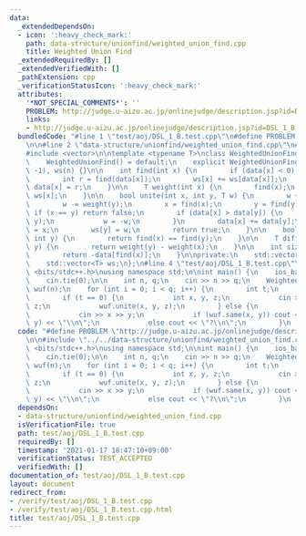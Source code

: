 ```yaml
---
data:
  _extendedDependsOn:
  - icon: ':heavy_check_mark:'
    path: data-structure/unionfind/weighted_union_find.cpp
    title: Weighted Union Find
  _extendedRequiredBy: []
  _extendedVerifiedWith: []
  _pathExtension: cpp
  _verificationStatusIcon: ':heavy_check_mark:'
  attributes:
    '*NOT_SPECIAL_COMMENTS*': ''
    PROBLEM: http://judge.u-aizu.ac.jp/onlinejudge/description.jsp?id=DSL_1_B
    links:
    - http://judge.u-aizu.ac.jp/onlinejudge/description.jsp?id=DSL_1_B
  bundledCode: "#line 1 \"test/aoj/DSL_1_B.test.cpp\"\n#define PROBLEM \"http://judge.u-aizu.ac.jp/onlinejudge/description.jsp?id=DSL_1_B\"\
    \n\n#line 2 \"data-structure/unionfind/weighted_union_find.cpp\"\n#include <algorithm>\n\
    #include <vector>\n\ntemplate <typename T>\nclass WeightedUnionFind {\npublic:\n\
    \    WeightedUnionFind() = default;\n    explicit WeightedUnionFind(int n) : data(n,\
    \ -1), ws(n) {}\n\n    int find(int x) {\n        if (data[x] < 0) return x;\n\
    \        int r = find(data[x]);\n        ws[x] += ws[data[x]];\n        return\
    \ data[x] = r;\n    }\n\n    T weight(int x) {\n        find(x);\n        return\
    \ ws[x];\n    }\n\n    bool unite(int x, int y, T w) {\n        w += weight(x);\n\
    \        w -= weight(y);\n        x = find(x);\n        y = find(y);\n       \
    \ if (x == y) return false;\n        if (data[x] > data[y]) {\n            std::swap(x,\
    \ y);\n            w = -w;\n        }\n        data[x] += data[y];\n        data[y]\
    \ = x;\n        ws[y] = w;\n        return true;\n    }\n\n    bool same(int x,\
    \ int y) {\n        return find(x) == find(y);\n    }\n\n    T diff(int x, int\
    \ y) {\n        return weight(y) - weight(x);\n    }\n\n    int size(int x) {\n\
    \        return -data[find(x)];\n    }\n\nprivate:\n    std::vector<int> data;\n\
    \    std::vector<T> ws;\n};\n#line 4 \"test/aoj/DSL_1_B.test.cpp\"\n\n#include\
    \ <bits/stdc++.h>\nusing namespace std;\n\nint main() {\n    ios_base::sync_with_stdio(false);\n\
    \    cin.tie(0);\n\n    int n, q;\n    cin >> n >> q;\n    WeightedUnionFind<int>\
    \ wuf(n);\n    for (int i = 0; i < q; i++) {\n        int t;\n        cin >> t;\n\
    \        if (t == 0) {\n            int x, y, z;\n            cin >> x >> y >>\
    \ z;\n            wuf.unite(x, y, z);\n        } else {\n            int x, y;\n\
    \            cin >> x >> y;\n            if (wuf.same(x, y)) cout << wuf.diff(x,\
    \ y) << \"\\n\";\n            else cout << \"?\\n\";\n        }\n    }\n}\n"
  code: "#define PROBLEM \"http://judge.u-aizu.ac.jp/onlinejudge/description.jsp?id=DSL_1_B\"\
    \n\n#include \"../../data-structure/unionfind/weighted_union_find.cpp\"\n\n#include\
    \ <bits/stdc++.h>\nusing namespace std;\n\nint main() {\n    ios_base::sync_with_stdio(false);\n\
    \    cin.tie(0);\n\n    int n, q;\n    cin >> n >> q;\n    WeightedUnionFind<int>\
    \ wuf(n);\n    for (int i = 0; i < q; i++) {\n        int t;\n        cin >> t;\n\
    \        if (t == 0) {\n            int x, y, z;\n            cin >> x >> y >>\
    \ z;\n            wuf.unite(x, y, z);\n        } else {\n            int x, y;\n\
    \            cin >> x >> y;\n            if (wuf.same(x, y)) cout << wuf.diff(x,\
    \ y) << \"\\n\";\n            else cout << \"?\\n\";\n        }\n    }\n}\n"
  dependsOn:
  - data-structure/unionfind/weighted_union_find.cpp
  isVerificationFile: true
  path: test/aoj/DSL_1_B.test.cpp
  requiredBy: []
  timestamp: '2021-01-17 18:47:10+09:00'
  verificationStatus: TEST_ACCEPTED
  verifiedWith: []
documentation_of: test/aoj/DSL_1_B.test.cpp
layout: document
redirect_from:
- /verify/test/aoj/DSL_1_B.test.cpp
- /verify/test/aoj/DSL_1_B.test.cpp.html
title: test/aoj/DSL_1_B.test.cpp
---
```

